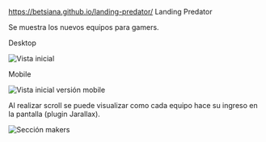 https://betsiana.github.io/landing-predator/
Landing Predator

Se muestra los nuevos equipos para gamers.

Desktop

![Vista inicial](https://github.com/betsiana/landing-predator/blob/master/readme/head.jpg)

Mobile

![Vista inicial versión mobile](https://github.com/betsiana/landing-predator/blob/master/readme/m-head.jpg)


Al realizar scroll se puede visualizar como cada equipo hace su ingreso en la pantalla (plugin Jarallax).

![Sección makers](https://github.com/betsiana/landing-predator/blob/master/readme/1.jpg)
